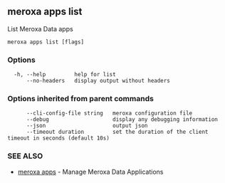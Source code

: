 ## meroxa apps list

List Meroxa Data apps

```
meroxa apps list [flags]
```

### Options

```
  -h, --help         help for list
      --no-headers   display output without headers
```

### Options inherited from parent commands

```
      --cli-config-file string   meroxa configuration file
      --debug                    display any debugging information
      --json                     output json
      --timeout duration         set the duration of the client timeout in seconds (default 10s)
```

### SEE ALSO

* [meroxa apps](meroxa_apps.md)	 - Manage Meroxa Data Applications

